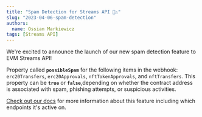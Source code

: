 ```yaml
---
title: "Spam Detection for Streams API 🧐⚠️"
slug: "2023-04-06-spam-detection"
authors:
  name: Ossian Markiewicz
tags: [Streams API]
---
```


We're excited to announce the launch of our new spam detection feature to EVM Streams API! 

Property called **`possibleSpam`** for the following items in the webhook: `erc20Transfers`, `erc20Approvals`, `nftTokenApprovals`, and `nftTransfers`. This property can be **`true`** or **`false`**,depending on whether the contract address is associated with spam, phishing attempts, or suspicious activities.

[Check out our docs](/streams-api/evm/spam-detection) for more information about this feature including which endpoints it's active on.
